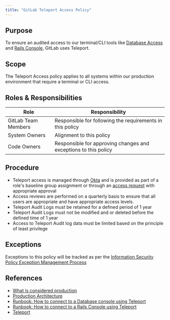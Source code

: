 ```yaml
---
title: "GitLab Teleport Access Policy"
---
```


## Purpose

To ensure an audited access to our terminal/CLI tools like [Database Access](https://gitlab.com/gitlab-com/runbooks/-/blob/master/docs/teleport/Connect_to_Database_Console_via_Teleport.md) and [Rails Console](https://gitlab.com/gitlab-com/runbooks/-/blob/master/docs/teleport/Connect_to_Rails_Console_via_Teleport.md), GitLab uses Teleport.

## Scope

The Teleport Access policy applies to all systems within our production environment that require a terminal or CLI access.

## Roles & Responsibilities

| Role | Responsibility |
| --- | --- |
| GitLab Team Members | Responsible for following the requirements in this policy |
| System Owners | Alignment to this policy |
| Code Owners | Responsible for approving changes and exceptions to this policy |

## Procedure

- Teleport access is managed through [Okta](/handbook/it/okta/) and is provided as part of a role's baseline group assignment or through an [access request](/handbook/security/corporate/services/access-requests/) with appropriate approval
- Access reviews are performed on a quarterly basis to ensure that all users are appropriate and have appropriate access levels.
- Teleport Audit Logs must be retained for a defined period of 1 year
- Teleport Audit Logs must not be modified and or deleted before the defined time of 1 year
- Access to Teleport Audit log data must be limited based on the principle of least privilege

## Exceptions

Exceptions to this policy will be tracked as per the [Information Security Policy Exception Management Process](/handbook/security/#information-security-policy-exception-management-process)

## References

- [What is considered production](https://gitlab.com/gitlab-com/gl-security/security-assurance/sec-compliance/compliance/-/blob/master/production_definition.md)
- [Production Architecture](/handbook/engineering/infrastructure/production/architecture/)
- [Runbook: How to connect to a Database console using Teleport](https://gitlab.com/gitlab-com/runbooks/-/blob/master/docs/teleport/Connect_to_Database_Console_via_Teleport.md)
- [Runbook:  How to connect to a Rails Console using Teleport](https://gitlab.com/gitlab-com/runbooks/-/blob/master/docs/teleport/Connect_to_Rails_Console_via_Teleport.md)
- [Teleport](https://goteleport.com/docs/)
